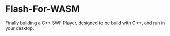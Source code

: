 # Flash-For-WASM
Finally building a C++ SWF Player, designed to be build with C++, and run in your desktop.

